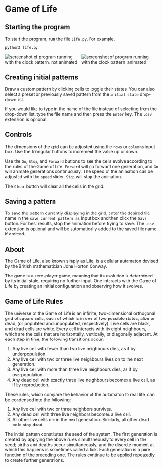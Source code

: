 Game of Life
=======

Starting the program
-----------
To start the program, run the file `life.py`. For example,

    python3 life.py

<img src="/rebecca-mckeever/life/raw/master/screenshot_clock_initial_state.png" alt="screenshot of program running with the clock pattern, not animated" title="clock pattern" style="max-width:49%;">
<img src="/rebecca-mckeever/life/raw/master/animated_clock.gif" alt="screenshot of program running with the clock pattern, animated" title="animated clock pattern" style="max-width:49%;">

Creating initial patterns
-----------
Draw a custom pattern by clicking cells to toggle their states. You can also select a preset or previously saved pattern from the `initial state` drop-down list. 

If you would like to type in the name of the file instead of selecting from the drop-down list, type the file name and then press the `Enter` key. The `.csv` extension is optional.

Controls
-----------
The dimensions of the grid can be adjusted using the `rows` or `columns` input box. Use the triangular buttons to increment the value up or down. 

Use the `Go`, `Stop`, and `Forward` buttons to see the cells evolve according to the rules of the Game of Life. `Forward` will go forward one generation, and `Go` will animate generations continuously. The speed of the animation can be adjusted with the `speed` slider. `Stop` will stop the animation. 

The `Clear` button will clear all the cells in the grid.

Saving a pattern
-----------
To save the pattern currently displaying in the grid, enter the desired file name in the `save current pattern as` input box and then click the `Save` button. For best results, stop the animation before trying to save. The `.csv` extension is optional and will be automatically added to the saved file name if omitted.

About
-----------
The Game of Life, also known simply as Life, is a cellular automaton devised by the British mathematician John Horton Conway.

The game is a zero-player game, meaning that its evolution is determined by its initial state, requiring no further input. One interacts with the Game of Life by creating an initial configuration and observing how it evolves. 

Game of Life Rules
-----------
The universe of the Game of Life is an infinite, two-dimensional orthogonal grid of square cells, each of which is in one of two possible states, alive or dead, (or populated and unpopulated, respectively). Live cells are black, and dead cells are white. Every cell interacts with its eight neighbours, which are the cells that are horizontally, vertically, or diagonally adjacent. At each step in time, the following transitions occur:

1. Any live cell with fewer than two live neighbours dies, as if by underpopulation.
2. Any live cell with two or three live neighbours lives on to the next generation.
3. Any live cell with more than three live neighbours dies, as if by overpopulation.
4. Any dead cell with exactly three live neighbours becomes a live cell, as if by reproduction.

These rules, which compare the behavior of the automaton to real life, can be condensed into the following:

1. Any live cell with two or three neighbors survives.
2. Any dead cell with three live neighbors becomes a live cell.
3. All other live cells die in the next generation. Similarly, all other dead cells stay dead.

The initial pattern constitutes the seed of the system. The first generation is created by applying the above rules simultaneously to every cell in the seed; births and deaths occur simultaneously, and the discrete moment at which this happens is sometimes called a tick. Each generation is a pure function of the preceding one. The rules continue to be applied repeatedly to create further generations. 

